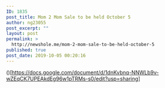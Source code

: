 ```yaml
---
ID: 1835
post_title: Mom 2 Mom Sale to be held October 5
author: ng23055
post_excerpt: ""
layout: post
permalink: >
  http://newshole.me/mom-2-mom-sale-to-be-held-october-5
published: true
post_date: 2019-10-05 00:20:16
---
```

()[https://docs.google.com/document/d/1dnKvbnq-NNWLb9v-wZEqCK7UPEAkdEg96w1pTRMs-s0/edit?usp=sharing]